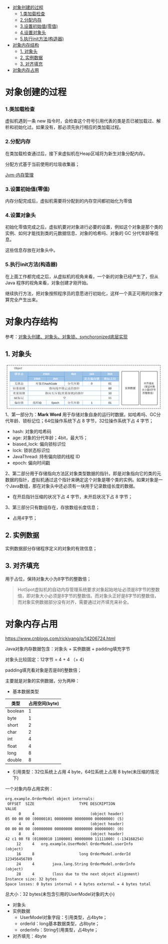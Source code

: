 - [对象创建的过程](#对象创建的过程)
    - [1.类加载检查](#1类加载检查)
    - [2.分配内存](#2分配内存)
    - [3.设置初始值(零值)](#3设置初始值零值)
    - [4.设置对象头](#4设置对象头)
    - [5.执行init方法(构造器)](#5执行init方法构造器)
- [对象内存结构](#对象内存结构)
  - [1. 对象头](#1-对象头)
  - [2. 实例数据](#2-实例数据)
  - [3. 对齐填充](#3-对齐填充)
- [对象内存占用](#对象内存占用)

# 对象创建的过程

### 1.类加载检查

虚拟机遇到一条 new 指令时，会检查这个符号引用代表的类是否已被加载过、解析和初始化过。如果没有，那必须先执行相应的类加载过程。

### 2.分配内存

在类加载检查通过后，接下来虚拟机在Heap区域将为新生对象分配内存。

分配方式基于当前使用的垃圾收集器；

[Jvm-内存管理](./05_垃圾回收.md#内存管理)

### 3.设置初始值(零值)

内存分配完成后，虚拟机需要将分配到的内存空间都初始化为零值

### 4.设置对象头

初始化零值完成之后，虚拟机要对对象进行必要的设置，例如这个对象是那个类的实例、如何才能找到类的元数据信息、对象的哈希吗、对象的 GC 分代年龄等信息。

这些信息存放在对象头中。 

### 5.执行init方法(构造器)

在上面工作都完成之后，从虚拟机的视角来看，一个新的对象已经产生了，但从 Java 程序的视角来看，对象创建才刚开始。

继续执行方法，把对象按照程序员的意愿进行初始化，这样一个真正可用的对象才算完全产生出来。

# 对象内存结构

参考：[对象头创建、对象头、对象锁、synchoronized底层实现](https://blog.csdn.net/smileiam/article/details/80364641)

## 1. 对象头
![](../images/suo.png)
1、第一部分为：**Mark Word** 用于存储对象自身的运行时数据，如哈希吗、GC分代年龄、锁标记位；64位操作系统下占 8 字节，32位操作系统下占 4 字节；

- hash: 对象的哈希码
- age: 对象的分代年龄；4bit，最大15；
- biased_lock: 偏向锁标识位
- lock: 锁状态标识位
- JavaThread: 持有偏向锁的线程 ID
- epoch: 偏向时间戳
  
2、第二部分用于存储指向方法区对象类型数据的指针。即是对象指向它的类的元数据的指针，虚拟机通过这个指针来确定这个对象是哪个类的实例。如果对象是一个Java数组，那在对象头中还必须有一块用于记录数组长度的数据。
     
- 在开启指针压缩的状况下占 4 字节，未开启状况下占 8 字节；
 
3、第三部分只有数组存在，存放数组长度信息；

- 占用4字节；

## 2. 实例数据

实例数据部分存储程序定义的对象的有效信息；

## 3. 对齐填充

用于占位，保持对象大小为8字节的整数倍；
  
> HotSpot虚拟机的自动内存管理系统要求对象起始地址必须是8字节的整数倍，即对象大小必须是8字节的整数倍。而对象头正好是8字节的整数倍，而对象实例数据部分没有对齐，需要通过对齐填充来补全。

# 对象内存占用

https://www.cnblogs.com/rickiyang/p/14206724.html

Java对象内存数据包含：对象头 + 实例数据 + padding填充字节

对象头比较固定：12字节 = 4 + 4 （+ 4）

padding填充看对象是否是8的整数倍；

主要就是对象的实例数据，分为两种：
- 基本数据类型

| 类型    | 占用空间(byte) |
| ------- | -------------- |
| boolean | 1              |
| byte    | 1              |
| short   | 2              |
| char    | 2              |
| int     | 4              |
| float   | 4              |
| long    | 8              |
| double  | 8              |

- 引用类型：32位系统上占用 4 byte，64位系统上占用 8 byte(未压缩的情况下)

一个对象内存占用实例：
```shell
org.example.OrderModel object internals:
 OFFSET  SIZE                    TYPE DESCRIPTION                     VALUE
      0     4                         (object header)                 05 00 00 00 (00000101 00000000 00000000 00000000) (5)
      4     4                         (object header)                 00 00 00 00 (00000000 00000000 00000000 00000000) (0)
      8     4                         (object header)                 42 c1 00 f8 (01000010 11000001 00000000 11111000) (-134168254)
     12     4   org.example.UserModel OrderModel.userInfo             (object)
     16     8                    long OrderModel.orderId              123456456789
     24     4        java.lang.String OrderModel.orderInfo            (object)
     28     4        (loss due to the next object alignment)
Instance size: 32 bytes
Space losses: 0 bytes internal + 4 bytes external = 4 bytes total
```
总大小：32 bytes(未包含引用的UserModel对象的大小)

- 对象头
- 实例数据
  - UserModel对象字段：引用类型，占4byte；
  - orderId：long基本数据类型，占8byte；
  - orderInfo：String引用类型，占4byte；
- 对齐填充：4byte





